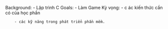 Background: - Lập trình C
Goals: - Làm Game
Kỳ vọng: - c ác kiến thức cần có của học phần

        - các kỹ năng trong phát triển phần mềm.